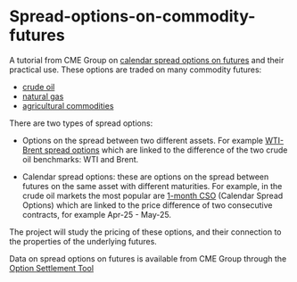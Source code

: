 # Spread-options-on-commodity-futures
A tutorial from CME Group on [calendar spread options on futures](https://www.cmegroup.com/education/courses/option-strategies/option-calendar-spreads.html) and their practical use.
These options are traded on many commodity futures: 

* [crude oil](https://www.cmegroup.com/markets/energy/crude-oil/light-sweet-crude.quotes.html)
* [natural gas](https://www.cmegroup.com/education/courses/introduction-to-energy/introduction-to-natural-gas/natural-gas-calendar-spread-options.html)
* [agricultural commodities](https://www.cmegroup.com/education/lessons/understanding-agricultural-calendar-spread-options.html)

There are two types of spread options:

* Options on the spread between two different assets. For example [WTI-Brent spread options](https://www.cmegroup.com/markets/energy/crude-oil/wti-brent-ice-bullet-swap-futures.quotes.html) which are linked to the difference of the two crude oil benchmarks: WTI and Brent.

* Calendar spread options: these are options on the spread between futures on the same asset with different maturities. For example, in the crude oil markets the most popular are [1-month CSO](https://www.cmegroup.com/markets/energy/crude-oil/light-sweet-crude.quotes.options.html#optionProductId=769) (Calendar Spread Options) which are linked to the price difference of two consecutive contracts, for example Apr-25 - May-25.

The project will study the pricing of these options, and their connection to the properties of the underlying futures. 

Data on spread options on futures is available from CME Group through the [Option Settlement Tool](https://www.cmegroup.com/tools-information/quikstrike/option-settlement.html)

